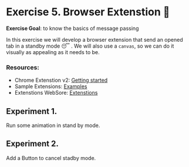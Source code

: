 # Exercise 5. Browser Extenstion :pencil:

**Exercise Goal**: to know the basics of message passing

In this exercise we will develop a browser extension that send an opened tab in a standby mode :sleeping: . We will also use a `canvas`, so we can do it visually as appealing as it needs to be.

### Resources:

- Chrome Extenstion v2: [Getting started](https://developer.chrome.com/docs/extensions/mv2/getstarted/)
- Sample Extensions: [Examples](https://github.com/GoogleChrome/chrome-extensions-samples/tree/main/mv2-archive/extensions)
- Extenstions WebSore: [Extenstions](https://chrome.google.com/webstore/category/extensions) 


## Experiment 1. 
Run some animation in stand by mode.

## Experiment 2. 
Add a Button to cancel stadby mode.

